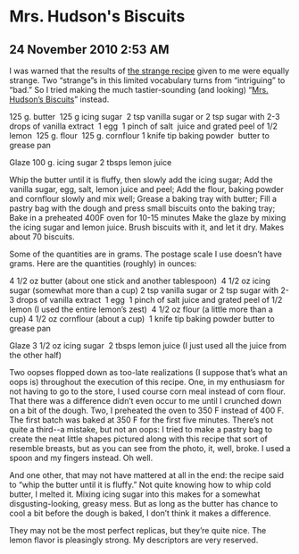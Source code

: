 # Mrs. Hudson's Biscuits
## 24 November 2010 2:53 AM

I was warned that the results of [the strange recipe][1] given to me were equally strange. Two “strange”s in this limited vocabulary turns from “intriguing” to “bad.” So I tried making the much tastier-sounding (and looking) “[Mrs. Hudson’s Biscuits][2]” instead.



125 g. butter 
125 g icing sugar 
2 tsp vanilla sugar or 2 tsp sugar with 2-3 drops of vanilla extract 
1 egg 
1 pinch of salt 
juice and grated peel of 1/2 lemon 
125 g. flour 
125 g. cornflour
1 knife tip baking powder 
butter to grease pan

Glaze
100 g. icing sugar
2 tbsps lemon juice

Whip the butter until it is fluffy, then slowly add the icing sugar;
Add the vanilla sugar, egg, salt, lemon juice and peel;
Add the flour, baking powder and cornflour slowly and mix well;
Grease a baking tray with butter;
Fill a pastry bag with the dough and press small biscuits onto the baking tray;
Bake in a preheated 400F oven for 10-15 minutes
Make the glaze by mixing the icing sugar and lemon juice. Brush biscuits with it, and let it dry.
Makes about 70 biscuits.




Some of the quantities are in grams. The postage scale I use doesn’t have grams. Here are the quantities (roughly) in ounces:



4 1/2 oz butter (about one stick and another tablespoon) 
4 1/2 oz icing sugar (somewhat more than a cup)
2 tsp vanilla sugar or 2 tsp sugar with 2-3 drops of vanilla extract 
1 egg 
1 pinch of salt
juice and grated peel of 1/2 lemon (I used the entire lemon’s zest) 
4 1/2 oz flour (a little more than a cup)
4 1/2 oz cornflour (about a cup) 
1 knife tip baking powder
butter to grease pan

Glaze
3 1/2 oz icing sugar 
2 tbsps lemon juice (I just used all the juice from the other half)




Two oopses flopped down as too-late realizations (I suppose that’s what an oops is) throughout the execution of this recipe. One, in my enthusiasm for not having to go to the store, I used course corn meal instead of corn flour. That there was a difference didn’t even occur to me until I crunched down on a bit of the dough. Two, I preheated the oven to 350 F instead of 400 F. The first batch was baked at 350 F for the first five minutes. There’s not quite a third--a mistake, but not an oops: I tried to make a pastry bag to create the neat little shapes pictured along with this recipe that sort of resemble breasts, but as you can see from the photo, it, well, broke. I used a spoon and my fingers instead. Oh well.





And one other, that may not have mattered at all in the end: the recipe said to “whip the butter until it is fluffy.” Not quite knowing how to whip cold butter, I melted it. Mixing icing sugar into this makes for a somewhat disgusting-looking, greasy mess. But as long as the butter has chance to cool a bit before the dough is baked, I don’t think it makes a difference.

They may not be the most perfect replicas, but they’re quite nice. The lemon flavor is pleasingly strong. My descriptors are very reserved.


   [1]: http://sometimestheycook.blogspot.com/2010/11/principles-of-economy.html
   [2]: http://bitsnbites.wordpress.com/2007/12/09/mrs-hudsons-biscuits-retro-challenge-10-and-novel-food-challenge-2/
